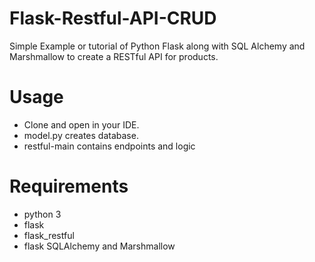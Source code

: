 # Flask-Restful-API-CRUD

Simple Example or tutorial of Python Flask along with SQL Alchemy and Marshmallow to create a RESTful API for products.

# Usage
* Clone and open in your IDE.
* model.py creates database.
* restful-main contains endpoints and logic

# Requirements
* python 3
* flask
* flask_restful
* flask SQLAlchemy and Marshmallow
